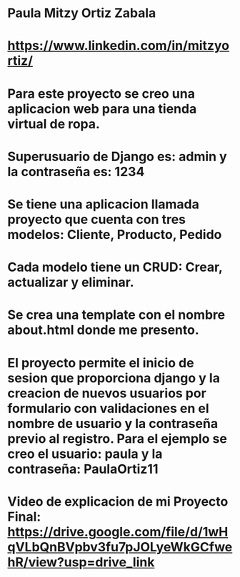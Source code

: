 # Paula Mitzy Ortiz Zabala
# https://www.linkedin.com/in/mitzyortiz/
# Para este proyecto se creo una aplicacion web para una tienda virtual de ropa.
# Superusuario de Django es: admin y la contraseña es: 1234
# Se tiene una aplicacion llamada proyecto que cuenta con tres modelos: Cliente, Producto, Pedido
# Cada modelo tiene un CRUD: Crear, actualizar y eliminar.
# Se crea una template con el nombre about.html donde me presento.
# El proyecto permite el inicio de sesion que proporciona django y la creacion de nuevos usuarios por formulario con validaciones en el nombre de usuario y la contraseña previo al registro. Para el ejemplo se creo el usuario: paula y la contraseña: PaulaOrtiz11
# Video de explicacion de mi Proyecto Final: https://drive.google.com/file/d/1wHqVLbQnBVpbv3fu7pJOLyeWkGCfwehR/view?usp=drive_link
#
#
#
#
#